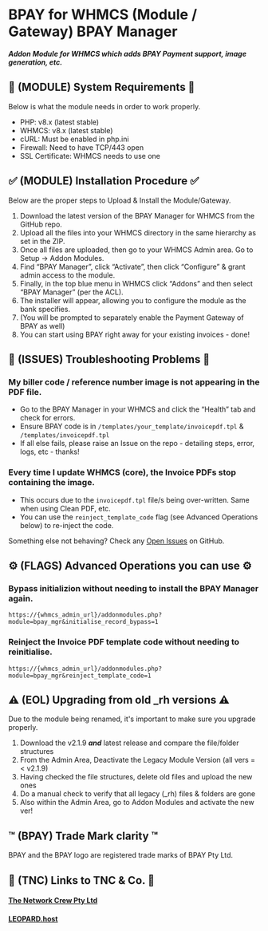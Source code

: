 # BPAY for WHMCS (Module / Gateway) BPAY Manager

**_Addon Module for WHMCS which adds BPAY Payment support, image generation, etc._**

## 🎯 (MODULE) System Requirements 🎯

Below is what the module needs in order to work properly.
- PHP: v8.x (latest stable)
- WHMCS: v8.x (latest stable)
- cURL: Must be enabled in php.ini
- Firewall: Need to have TCP/443 open
- SSL Certificate: WHMCS needs to use one

## ✅ (MODULE) Installation Procedure ✅

Below are the proper steps to Upload & Install the Module/Gateway.
1. Download the latest version of the BPAY Manager for WHMCS from the GitHub repo.
2. Upload all the files into your WHMCS directory in the same hierarchy as set in the ZIP.
3. Once all files are uploaded, then go to your WHMCS Admin area. Go to Setup -> Addon Modules.
4. Find “BPAY Manager”, click “Activate”, then click “Configure” & grant admin access to the module.
5. Finally, in the top blue menu in WHMCS click “Addons” and then select “BPAY Manager” (per the ACL).
6. The installer will appear, allowing you to configure the module as the bank specifies.
7. (You will be prompted to separately enable the Payment Gateway of BPAY as well)
8. You can start using BPAY right away for your existing invoices - done!

## 🐛 (ISSUES) Troubleshooting Problems 🐛

### My biller code / reference number image is not appearing in the PDF file.

- Go to the BPAY Manager in your WHMCS and click the “Health” tab and check for errors.
- Ensure BPAY code is in `/templates/your_template/invoicepdf.tpl` & `/templates/invoicepdf.tpl`
- If all else fails, please raise an Issue on the repo - detailing steps, error, logs, etc - thanks!

### Every time I update WHMCS (core), the Invoice PDFs stop containing the image.

- This occurs due to the `invoicepdf.tpl` file/s being over-written. Same when using Clean PDF, etc.
- You can use the `reinject_template_code` flag (see Advanced Operations below) to re-inject the code.

Something else not behaving? Check any [Open Issues](https://github.com/The-Network-Crew/BPAY-for-WHMCS/issues) on GitHub.

## ⚙️ (FLAGS) Advanced Operations you can use ⚙️

### Bypass initializion without needing to install the BPAY Manager again.

`https://{whmcs_admin_url}/addonmodules.php?module=bpay_mgr&initialise_record_bypass=1`

### Reinject the Invoice PDF template code without needing to reinitialise.

`https://{whmcs_admin_url}/addonmodules.php?module=bpay_mgr&reinject_template_code=1`

## ⚠️ (EOL) Upgrading from old _rh versions ⚠️

Due to the module being renamed, it's important to make sure you upgrade properly.

1. Download the v2.1.9 **_and_** latest release and compare the file/folder structures
2. From the Admin Area, Deactivate the Legacy Module Version (all vers =< v2.1.9)
3. Having checked the file structures, delete old files and upload the new ones
4. Do a manual check to verify that all legacy (\_rh) files & folders are gone
5. Also within the Admin Area, go to Addon Modules and activate the new ver!

## ™️ (BPAY) Trade Mark clarity ™️

BPAY and the BPAY logo are registered trade marks of BPAY Pty Ltd.

## 🏢 (TNC) Links to TNC & Co. 🏢

#### [The Network Crew Pty Ltd](https://thenetworkcrew.com.au)

#### [LEOPARD.host](https://leopard.host)
